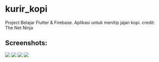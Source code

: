 # kurir_kopi

Project Belajar Flutter & Firebase. Aplikasi untuk menitip jajan kopi.
credit: The Net Ninja

## Screenshots:

![](screenshots/screenshot1.jpg) ![](screenshots/screenshot2.jpg) ![](screenshots/screenshot3.jpg) ![](screenshots/screenshot4.jpg)

